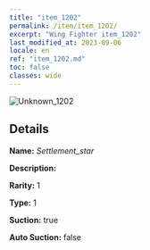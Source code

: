 ```yaml
---
title: "item_1202"
permalink: /item/item_1202/
excerpt: "Wing Fighter item_1202"
last_modified_at: 2023-09-06
locale: en
ref: "item_1202.md"
toc: false
classes: wide
---
```



 ![Unknown_1202](/images/item/Settlement_star_p.png)



## Details

 **Name:** *Settlement_star* 

 **Description:** 

 **Rarity:** 1 

 **Type:** 1 

 **Suction:** true 

 **Auto Suction:** false 


